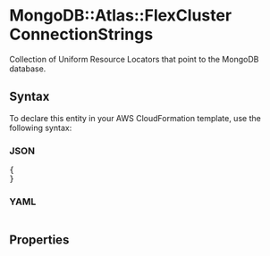 # MongoDB::Atlas::FlexCluster ConnectionStrings

Collection of Uniform Resource Locators that point to the MongoDB database.

## Syntax

To declare this entity in your AWS CloudFormation template, use the following syntax:

### JSON

<pre>
{
}
</pre>

### YAML

<pre>
</pre>

## Properties

